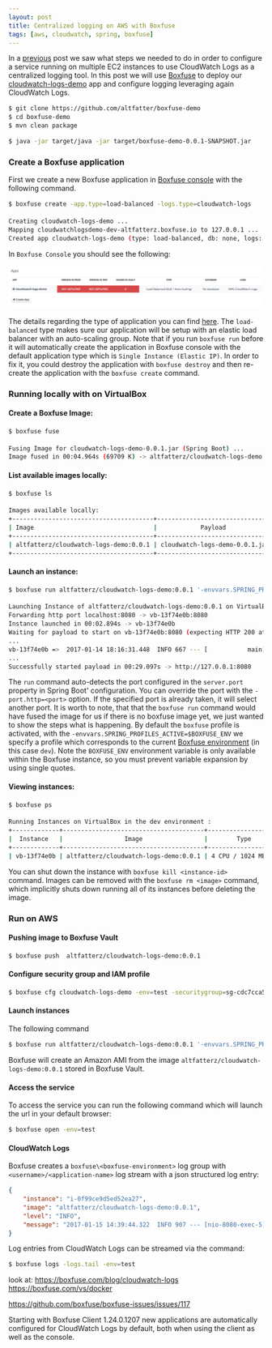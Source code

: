 ```yaml
---
layout: post
title: Centralized logging on AWS with Boxfuse
tags: [aws, cloudwatch, spring, boxfuse]
---
```


In a [previous]() post we saw what steps we needed to do in order to configure a service running on multiple EC2 instances to use CloudWatch Logs as a centralized logging tool.
In this post we will use [Boxfuse]() to deploy our [cloudwatch-logs-demo]() app and configure logging leveraging again CloudWatch Logs.
  
```bash
$ git clone https://github.com/altfatter/boxfuse-demo
$ cd boxfuse-demo
$ mvn clean package
```

```bash
$ java -jar target/java -jar target/boxfuse-demo-0.0.1-SNAPSHOT.jar
```

### Create a Boxfuse application

First we create a new Boxfuse application in [Boxfuse console](https://console.boxfuse.com/) with the following command. 

```bash
$ boxfuse create -app.type=load-balanced -logs.type=cloudwatch-logs

Creating cloudwatch-logs-demo ...
Mapping cloudwatchlogsdemo-dev-altfatterz.boxfuse.io to 127.0.0.1 ...
Created app cloudwatch-logs-demo (type: load-balanced, db: none, logs: cloudwatch-logs)
```

In `Boxfuse Console` you should see the following:

<p><img src="/images/boxfuse-console.png" alt="Log Group" /></p>

The details regarding the type of application you can find [here](https://boxfuse.com/docs/apptypes). The `load-balanced` type makes sure our application will be setup with an elastic load balancer with an auto-scaling group. 
Note that if you run `boxfuse run` before it will automatically create the application in Boxfuse console with the default application type which is `Single Instance (Elastic IP)`. In order to fix it, you could destroy the application with `boxfuse destroy` and then re-create the application with the `boxfuse create` command.       
 
### Running locally with on VirtualBox

#### Create a Boxfuse Image:

```bash
$ boxfuse fuse

Fusing Image for cloudwatch-logs-demo-0.0.1.jar (Spring Boot) ...
Image fused in 00:04.964s (69709 K) -> altfatterz/cloudwatch-logs-demo:0.0.1
```

#### List available images locally:

```bash
$ boxfuse ls 

Images available locally:
+---------------------------------------+--------------------------------+-------+-----------------------------+--------------+---------+---------------------+
| Image                                 |            Payload             | Debug |           Runtime           |    Ports     |  Size   |    Generated at     |
+---------------------------------------+--------------------------------+-------+-----------------------------+--------------+---------+---------------------+
| altfatterz/cloudwatch-logs-demo:0.0.1 | cloudwatch-logs-demo-0.0.1.jar | false | Java 8.112.16 (Spring Boot) | http -> 8080 | 69709 K | 2017-01-14 19:14:33 |
+---------------------------------------+--------------------------------+-------+-----------------------------+--------------+---------+---------------------+
```

#### Launch an instance:

```bash
$ boxfuse run altfatterz/cloudwatch-logs-demo:0.0.1 '-envvars.SPRING_PROFILES_ACTIVE=$BOXFUSE_ENV'

Launching Instance of altfatterz/cloudwatch-logs-demo:0.0.1 on VirtualBox ...
Forwarding http port localhost:8080 -> vb-13f74e0b:8080
Instance launched in 00:02.894s -> vb-13f74e0b
Waiting for payload to start on vb-13f74e0b:8080 (expecting HTTP 200 at /health within 300s)
...
vb-13f74e0b =>  2017-01-14 18:16:31.448  INFO 667 --- [           main] c.example.CloudWatchLogsDemoApplication  : The following profiles are active: boxfuse
...
Successfully started payload in 00:29.097s -> http://127.0.0.1:8080
```

The `run` command auto-detects the port configured in the `server.port` property in Spring Boot' configuration. You can override the port with the `-port.http=<port>` option.  If the specified port is already taken, it will select another port. It is worth to note, that that the `boxfuse run` command would have fused the image for us if there is no boxfuse image yet, we just wanted to show the steps what is happening.
By default the `boxfuse` profile is activated, with the `-envvars.SPRING_PROFILES_ACTIVE=$BOXFUSE_ENV` we specify a profile which corresponds to the current [Boxfuse environment](https://boxfuse.com/docs/environments) (in this case `dev`). Note the `BOXFUSE_ENV` environment variable is only available within the Boxfuse instance, so you must prevent variable expansion by using single quotes.        
 
#### Viewing instances:

```bash
$ boxfuse ps

Running Instances on VirtualBox in the dev environment :
+-------------+---------------------------------------+---------------------+-----------------------+---------------------+
|  Instance   |                 Image                 |        Type         |          URL          |     Launched at     |
+-------------+---------------------------------------+---------------------+-----------------------+---------------------+
| vb-13f74e0b | altfatterz/cloudwatch-logs-demo:0.0.1 | 4 CPU / 1024 MB RAM | http://127.0.0.1:8080 | 2017-01-14 19:16:22 |
```

You can shut down the instance with `boxfuse kill <instance-id>` command. Images can be removed with the `boxfuse rm <image>` command, which implicitly shuts down running all of its instances before deleting the image.  


### Run on AWS 

#### Pushing image to Boxfuse Vault

```bash
$ boxfuse push  altfatterz/cloudwatch-logs-demo:0.0.1
```

#### Configure security group and IAM profile

```bash
$ boxfuse cfg cloudwatch-logs-demo -env=test -securitygroup=sg-cdc7cca5 -instanceprofile=arn:aws:iam::617057429158:instance-profile/CloudWatch-Logs-Write-Access
```

#### Launch instances

The following command 

```bash
$ boxfuse run altfatterz/cloudwatch-logs-demo:0.0.1 '-envvars.SPRING_PROFILES_ACTIVE=$BOXFUSE_ENV' -env=test -capacity=2:t2.micro
```
Boxfuse will create an Amazon AMI from the image `altfatterz/cloudwatch-logs-demo:0.0.1` stored in Boxfuse Vault. 

#### Access the service

To access the service you can run the following command which will launch the url in your default browser:

```bash
$ boxfuse open -env=test
```
 
#### CloudWatch Logs 
 
Boxfuse creates a `boxfuse\<boxfuse-environment>` log group with `<username>/<application-name>` log stream with a json structured log entry: 

```json
{
    "instance": "i-0f99ce9d5ed52ea27",
    "image": "altfatterz/cloudwatch-logs-demo:0.0.1",
    "level": "INFO",
    "message": "2017-01-15 14:39:44.322  INFO 907 --- [nio-8080-exec-5] com.example.ApplicationInfoController    : handling info request on instance with ip 172.31.30.177"
}
``` 

Log entries from CloudWatch Logs can be streamed via the command: 

```bash
$ boxfuse logs -logs.tail -env=test
```


look at: 
https://boxfuse.com/blog/cloudwatch-logs
https://boxfuse.com/vs/docker


https://github.com/boxfuse/boxfuse-issues/issues/117

Starting with Boxfuse Client 1.24.0.1207 new applications are automatically configured for CloudWatch Logs by default, both when using the client as well as the console.